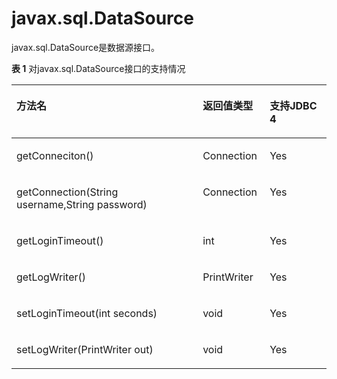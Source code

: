# javax.sql.DataSource

javax.sql.DataSource是数据源接口。

**表 1**  对javax.sql.DataSource接口的支持情况

<a name="zh-cn_topic_0238274497_zh-cn_topic_0237120400_zh-cn_topic_0213179166_zh-cn_topic_0189249999_zh-cn_topic_0059778057_zh-cn_topic_0058965225_table22538896"></a>
<table><thead align="left"><tr id="zh-cn_topic_0238274497_zh-cn_topic_0237120400_zh-cn_topic_0213179166_zh-cn_topic_0189249999_zh-cn_topic_0059778057_zh-cn_topic_0058965225_row34865158"><th class="cellrowborder" valign="top" width="59.160000000000004%" id="mcps1.2.4.1.1"><p id="zh-cn_topic_0238274497_zh-cn_topic_0237120400_zh-cn_topic_0213179166_zh-cn_topic_0189249999_zh-cn_topic_0059778057_zh-cn_topic_0058965225_p34983404"><a name="zh-cn_topic_0238274497_zh-cn_topic_0237120400_zh-cn_topic_0213179166_zh-cn_topic_0189249999_zh-cn_topic_0059778057_zh-cn_topic_0058965225_p34983404"></a><a name="zh-cn_topic_0238274497_zh-cn_topic_0237120400_zh-cn_topic_0213179166_zh-cn_topic_0189249999_zh-cn_topic_0059778057_zh-cn_topic_0058965225_p34983404"></a>方法名</p>
</th>
<th class="cellrowborder" valign="top" width="21.23%" id="mcps1.2.4.1.2"><p id="zh-cn_topic_0238274497_zh-cn_topic_0237120400_zh-cn_topic_0213179166_zh-cn_topic_0189249999_zh-cn_topic_0059778057_zh-cn_topic_0058965225_p32614166"><a name="zh-cn_topic_0238274497_zh-cn_topic_0237120400_zh-cn_topic_0213179166_zh-cn_topic_0189249999_zh-cn_topic_0059778057_zh-cn_topic_0058965225_p32614166"></a><a name="zh-cn_topic_0238274497_zh-cn_topic_0237120400_zh-cn_topic_0213179166_zh-cn_topic_0189249999_zh-cn_topic_0059778057_zh-cn_topic_0058965225_p32614166"></a>返回值类型</p>
</th>
<th class="cellrowborder" valign="top" width="19.61%" id="mcps1.2.4.1.3"><p id="zh-cn_topic_0238274497_zh-cn_topic_0237120400_zh-cn_topic_0213179166_zh-cn_topic_0189249999_zh-cn_topic_0059778057_zh-cn_topic_0058965225_p43199654"><a name="zh-cn_topic_0238274497_zh-cn_topic_0237120400_zh-cn_topic_0213179166_zh-cn_topic_0189249999_zh-cn_topic_0059778057_zh-cn_topic_0058965225_p43199654"></a><a name="zh-cn_topic_0238274497_zh-cn_topic_0237120400_zh-cn_topic_0213179166_zh-cn_topic_0189249999_zh-cn_topic_0059778057_zh-cn_topic_0058965225_p43199654"></a>支持JDBC 4</p>
</th>
</tr>
</thead>
<tbody><tr id="zh-cn_topic_0238274497_zh-cn_topic_0237120400_zh-cn_topic_0213179166_zh-cn_topic_0189249999_zh-cn_topic_0059778057_zh-cn_topic_0058965225_row15003774"><td class="cellrowborder" valign="top" width="59.160000000000004%" headers="mcps1.2.4.1.1 "><p id="zh-cn_topic_0238274497_zh-cn_topic_0237120400_zh-cn_topic_0213179166_zh-cn_topic_0189249999_zh-cn_topic_0059778057_zh-cn_topic_0058965225_p528067"><a name="zh-cn_topic_0238274497_zh-cn_topic_0237120400_zh-cn_topic_0213179166_zh-cn_topic_0189249999_zh-cn_topic_0059778057_zh-cn_topic_0058965225_p528067"></a><a name="zh-cn_topic_0238274497_zh-cn_topic_0237120400_zh-cn_topic_0213179166_zh-cn_topic_0189249999_zh-cn_topic_0059778057_zh-cn_topic_0058965225_p528067"></a>getConneciton()</p>
</td>
<td class="cellrowborder" valign="top" width="21.23%" headers="mcps1.2.4.1.2 "><p id="zh-cn_topic_0238274497_zh-cn_topic_0237120400_zh-cn_topic_0213179166_zh-cn_topic_0189249999_zh-cn_topic_0059778057_zh-cn_topic_0058965225_p1162173"><a name="zh-cn_topic_0238274497_zh-cn_topic_0237120400_zh-cn_topic_0213179166_zh-cn_topic_0189249999_zh-cn_topic_0059778057_zh-cn_topic_0058965225_p1162173"></a><a name="zh-cn_topic_0238274497_zh-cn_topic_0237120400_zh-cn_topic_0213179166_zh-cn_topic_0189249999_zh-cn_topic_0059778057_zh-cn_topic_0058965225_p1162173"></a>Connection</p>
</td>
<td class="cellrowborder" valign="top" width="19.61%" headers="mcps1.2.4.1.3 "><p id="zh-cn_topic_0238274497_zh-cn_topic_0237120400_zh-cn_topic_0213179166_zh-cn_topic_0189249999_zh-cn_topic_0059778057_zh-cn_topic_0058965225_p37858335"><a name="zh-cn_topic_0238274497_zh-cn_topic_0237120400_zh-cn_topic_0213179166_zh-cn_topic_0189249999_zh-cn_topic_0059778057_zh-cn_topic_0058965225_p37858335"></a><a name="zh-cn_topic_0238274497_zh-cn_topic_0237120400_zh-cn_topic_0213179166_zh-cn_topic_0189249999_zh-cn_topic_0059778057_zh-cn_topic_0058965225_p37858335"></a>Yes</p>
</td>
</tr>
<tr id="zh-cn_topic_0238274497_zh-cn_topic_0237120400_zh-cn_topic_0213179166_zh-cn_topic_0189249999_zh-cn_topic_0059778057_zh-cn_topic_0058965225_row60334737"><td class="cellrowborder" valign="top" width="59.160000000000004%" headers="mcps1.2.4.1.1 "><p id="zh-cn_topic_0238274497_zh-cn_topic_0237120400_zh-cn_topic_0213179166_zh-cn_topic_0189249999_zh-cn_topic_0059778057_zh-cn_topic_0058965225_p34879213"><a name="zh-cn_topic_0238274497_zh-cn_topic_0237120400_zh-cn_topic_0213179166_zh-cn_topic_0189249999_zh-cn_topic_0059778057_zh-cn_topic_0058965225_p34879213"></a><a name="zh-cn_topic_0238274497_zh-cn_topic_0237120400_zh-cn_topic_0213179166_zh-cn_topic_0189249999_zh-cn_topic_0059778057_zh-cn_topic_0058965225_p34879213"></a>getConnection(String username,String password)</p>
</td>
<td class="cellrowborder" valign="top" width="21.23%" headers="mcps1.2.4.1.2 "><p id="zh-cn_topic_0238274497_zh-cn_topic_0237120400_zh-cn_topic_0213179166_zh-cn_topic_0189249999_zh-cn_topic_0059778057_zh-cn_topic_0058965225_p10087152"><a name="zh-cn_topic_0238274497_zh-cn_topic_0237120400_zh-cn_topic_0213179166_zh-cn_topic_0189249999_zh-cn_topic_0059778057_zh-cn_topic_0058965225_p10087152"></a><a name="zh-cn_topic_0238274497_zh-cn_topic_0237120400_zh-cn_topic_0213179166_zh-cn_topic_0189249999_zh-cn_topic_0059778057_zh-cn_topic_0058965225_p10087152"></a>Connection</p>
</td>
<td class="cellrowborder" valign="top" width="19.61%" headers="mcps1.2.4.1.3 "><p id="zh-cn_topic_0238274497_zh-cn_topic_0237120400_zh-cn_topic_0213179166_zh-cn_topic_0189249999_zh-cn_topic_0059778057_zh-cn_topic_0058965225_p41475246"><a name="zh-cn_topic_0238274497_zh-cn_topic_0237120400_zh-cn_topic_0213179166_zh-cn_topic_0189249999_zh-cn_topic_0059778057_zh-cn_topic_0058965225_p41475246"></a><a name="zh-cn_topic_0238274497_zh-cn_topic_0237120400_zh-cn_topic_0213179166_zh-cn_topic_0189249999_zh-cn_topic_0059778057_zh-cn_topic_0058965225_p41475246"></a>Yes</p>
</td>
</tr>
<tr id="zh-cn_topic_0238274497_zh-cn_topic_0237120400_zh-cn_topic_0213179166_zh-cn_topic_0189249999_zh-cn_topic_0059778057_zh-cn_topic_0058965225_row50704433"><td class="cellrowborder" valign="top" width="59.160000000000004%" headers="mcps1.2.4.1.1 "><p id="zh-cn_topic_0238274497_zh-cn_topic_0237120400_zh-cn_topic_0213179166_zh-cn_topic_0189249999_zh-cn_topic_0059778057_zh-cn_topic_0058965225_p2018971"><a name="zh-cn_topic_0238274497_zh-cn_topic_0237120400_zh-cn_topic_0213179166_zh-cn_topic_0189249999_zh-cn_topic_0059778057_zh-cn_topic_0058965225_p2018971"></a><a name="zh-cn_topic_0238274497_zh-cn_topic_0237120400_zh-cn_topic_0213179166_zh-cn_topic_0189249999_zh-cn_topic_0059778057_zh-cn_topic_0058965225_p2018971"></a>getLoginTimeout()</p>
</td>
<td class="cellrowborder" valign="top" width="21.23%" headers="mcps1.2.4.1.2 "><p id="zh-cn_topic_0238274497_zh-cn_topic_0237120400_zh-cn_topic_0213179166_zh-cn_topic_0189249999_zh-cn_topic_0059778057_zh-cn_topic_0058965225_p14616348"><a name="zh-cn_topic_0238274497_zh-cn_topic_0237120400_zh-cn_topic_0213179166_zh-cn_topic_0189249999_zh-cn_topic_0059778057_zh-cn_topic_0058965225_p14616348"></a><a name="zh-cn_topic_0238274497_zh-cn_topic_0237120400_zh-cn_topic_0213179166_zh-cn_topic_0189249999_zh-cn_topic_0059778057_zh-cn_topic_0058965225_p14616348"></a>int</p>
</td>
<td class="cellrowborder" valign="top" width="19.61%" headers="mcps1.2.4.1.3 "><p id="zh-cn_topic_0238274497_zh-cn_topic_0237120400_zh-cn_topic_0213179166_zh-cn_topic_0189249999_zh-cn_topic_0059778057_zh-cn_topic_0058965225_p12607471"><a name="zh-cn_topic_0238274497_zh-cn_topic_0237120400_zh-cn_topic_0213179166_zh-cn_topic_0189249999_zh-cn_topic_0059778057_zh-cn_topic_0058965225_p12607471"></a><a name="zh-cn_topic_0238274497_zh-cn_topic_0237120400_zh-cn_topic_0213179166_zh-cn_topic_0189249999_zh-cn_topic_0059778057_zh-cn_topic_0058965225_p12607471"></a>Yes</p>
</td>
</tr>
<tr id="zh-cn_topic_0238274497_zh-cn_topic_0237120400_zh-cn_topic_0213179166_zh-cn_topic_0189249999_zh-cn_topic_0059778057_zh-cn_topic_0058965225_row64216211"><td class="cellrowborder" valign="top" width="59.160000000000004%" headers="mcps1.2.4.1.1 "><p id="zh-cn_topic_0238274497_zh-cn_topic_0237120400_zh-cn_topic_0213179166_zh-cn_topic_0189249999_zh-cn_topic_0059778057_zh-cn_topic_0058965225_p64404847"><a name="zh-cn_topic_0238274497_zh-cn_topic_0237120400_zh-cn_topic_0213179166_zh-cn_topic_0189249999_zh-cn_topic_0059778057_zh-cn_topic_0058965225_p64404847"></a><a name="zh-cn_topic_0238274497_zh-cn_topic_0237120400_zh-cn_topic_0213179166_zh-cn_topic_0189249999_zh-cn_topic_0059778057_zh-cn_topic_0058965225_p64404847"></a>getLogWriter()</p>
</td>
<td class="cellrowborder" valign="top" width="21.23%" headers="mcps1.2.4.1.2 "><p id="zh-cn_topic_0238274497_zh-cn_topic_0237120400_zh-cn_topic_0213179166_zh-cn_topic_0189249999_zh-cn_topic_0059778057_zh-cn_topic_0058965225_p58951216"><a name="zh-cn_topic_0238274497_zh-cn_topic_0237120400_zh-cn_topic_0213179166_zh-cn_topic_0189249999_zh-cn_topic_0059778057_zh-cn_topic_0058965225_p58951216"></a><a name="zh-cn_topic_0238274497_zh-cn_topic_0237120400_zh-cn_topic_0213179166_zh-cn_topic_0189249999_zh-cn_topic_0059778057_zh-cn_topic_0058965225_p58951216"></a>PrintWriter</p>
</td>
<td class="cellrowborder" valign="top" width="19.61%" headers="mcps1.2.4.1.3 "><p id="zh-cn_topic_0238274497_zh-cn_topic_0237120400_zh-cn_topic_0213179166_zh-cn_topic_0189249999_zh-cn_topic_0059778057_zh-cn_topic_0058965225_p8943120"><a name="zh-cn_topic_0238274497_zh-cn_topic_0237120400_zh-cn_topic_0213179166_zh-cn_topic_0189249999_zh-cn_topic_0059778057_zh-cn_topic_0058965225_p8943120"></a><a name="zh-cn_topic_0238274497_zh-cn_topic_0237120400_zh-cn_topic_0213179166_zh-cn_topic_0189249999_zh-cn_topic_0059778057_zh-cn_topic_0058965225_p8943120"></a>Yes</p>
</td>
</tr>
<tr id="zh-cn_topic_0238274497_zh-cn_topic_0237120400_zh-cn_topic_0213179166_zh-cn_topic_0189249999_zh-cn_topic_0059778057_zh-cn_topic_0058965225_row4223360"><td class="cellrowborder" valign="top" width="59.160000000000004%" headers="mcps1.2.4.1.1 "><p id="zh-cn_topic_0238274497_zh-cn_topic_0237120400_zh-cn_topic_0213179166_zh-cn_topic_0189249999_zh-cn_topic_0059778057_zh-cn_topic_0058965225_p22814665"><a name="zh-cn_topic_0238274497_zh-cn_topic_0237120400_zh-cn_topic_0213179166_zh-cn_topic_0189249999_zh-cn_topic_0059778057_zh-cn_topic_0058965225_p22814665"></a><a name="zh-cn_topic_0238274497_zh-cn_topic_0237120400_zh-cn_topic_0213179166_zh-cn_topic_0189249999_zh-cn_topic_0059778057_zh-cn_topic_0058965225_p22814665"></a>setLoginTimeout(int seconds)</p>
</td>
<td class="cellrowborder" valign="top" width="21.23%" headers="mcps1.2.4.1.2 "><p id="zh-cn_topic_0238274497_zh-cn_topic_0237120400_zh-cn_topic_0213179166_zh-cn_topic_0189249999_zh-cn_topic_0059778057_zh-cn_topic_0058965225_p14587523"><a name="zh-cn_topic_0238274497_zh-cn_topic_0237120400_zh-cn_topic_0213179166_zh-cn_topic_0189249999_zh-cn_topic_0059778057_zh-cn_topic_0058965225_p14587523"></a><a name="zh-cn_topic_0238274497_zh-cn_topic_0237120400_zh-cn_topic_0213179166_zh-cn_topic_0189249999_zh-cn_topic_0059778057_zh-cn_topic_0058965225_p14587523"></a>void</p>
</td>
<td class="cellrowborder" valign="top" width="19.61%" headers="mcps1.2.4.1.3 "><p id="zh-cn_topic_0238274497_zh-cn_topic_0237120400_zh-cn_topic_0213179166_zh-cn_topic_0189249999_zh-cn_topic_0059778057_zh-cn_topic_0058965225_p14565683"><a name="zh-cn_topic_0238274497_zh-cn_topic_0237120400_zh-cn_topic_0213179166_zh-cn_topic_0189249999_zh-cn_topic_0059778057_zh-cn_topic_0058965225_p14565683"></a><a name="zh-cn_topic_0238274497_zh-cn_topic_0237120400_zh-cn_topic_0213179166_zh-cn_topic_0189249999_zh-cn_topic_0059778057_zh-cn_topic_0058965225_p14565683"></a>Yes</p>
</td>
</tr>
<tr id="zh-cn_topic_0238274497_zh-cn_topic_0237120400_zh-cn_topic_0213179166_zh-cn_topic_0189249999_zh-cn_topic_0059778057_zh-cn_topic_0058965225_row33783717"><td class="cellrowborder" valign="top" width="59.160000000000004%" headers="mcps1.2.4.1.1 "><p id="zh-cn_topic_0238274497_zh-cn_topic_0237120400_zh-cn_topic_0213179166_zh-cn_topic_0189249999_zh-cn_topic_0059778057_zh-cn_topic_0058965225_p23697570"><a name="zh-cn_topic_0238274497_zh-cn_topic_0237120400_zh-cn_topic_0213179166_zh-cn_topic_0189249999_zh-cn_topic_0059778057_zh-cn_topic_0058965225_p23697570"></a><a name="zh-cn_topic_0238274497_zh-cn_topic_0237120400_zh-cn_topic_0213179166_zh-cn_topic_0189249999_zh-cn_topic_0059778057_zh-cn_topic_0058965225_p23697570"></a>setLogWriter(PrintWriter out)</p>
</td>
<td class="cellrowborder" valign="top" width="21.23%" headers="mcps1.2.4.1.2 "><p id="zh-cn_topic_0238274497_zh-cn_topic_0237120400_zh-cn_topic_0213179166_zh-cn_topic_0189249999_zh-cn_topic_0059778057_zh-cn_topic_0058965225_p56396926"><a name="zh-cn_topic_0238274497_zh-cn_topic_0237120400_zh-cn_topic_0213179166_zh-cn_topic_0189249999_zh-cn_topic_0059778057_zh-cn_topic_0058965225_p56396926"></a><a name="zh-cn_topic_0238274497_zh-cn_topic_0237120400_zh-cn_topic_0213179166_zh-cn_topic_0189249999_zh-cn_topic_0059778057_zh-cn_topic_0058965225_p56396926"></a>void</p>
</td>
<td class="cellrowborder" valign="top" width="19.61%" headers="mcps1.2.4.1.3 "><p id="zh-cn_topic_0238274497_zh-cn_topic_0237120400_zh-cn_topic_0213179166_zh-cn_topic_0189249999_zh-cn_topic_0059778057_zh-cn_topic_0058965225_p65800508"><a name="zh-cn_topic_0238274497_zh-cn_topic_0237120400_zh-cn_topic_0213179166_zh-cn_topic_0189249999_zh-cn_topic_0059778057_zh-cn_topic_0058965225_p65800508"></a><a name="zh-cn_topic_0238274497_zh-cn_topic_0237120400_zh-cn_topic_0213179166_zh-cn_topic_0189249999_zh-cn_topic_0059778057_zh-cn_topic_0058965225_p65800508"></a>Yes</p>
</td>
</tr>
</tbody>
</table>

